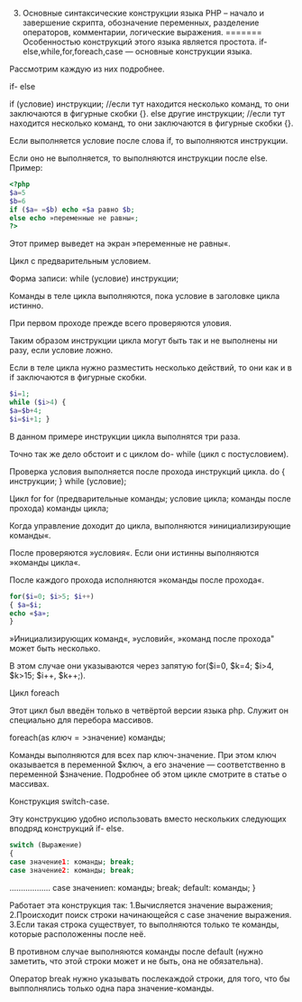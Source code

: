 3.	Основные синтаксические конструкции языка PHP – начало и завершение скрипта, обозначение переменных, разделение операторов, комментарии, логические выражения.
=======
Особенностью конструкций этого языка является простота. 
if- else,while,for,foreach,case — основные конструкции языка.

Рассмотрим каждую из них подробнее.

if- else

if (условие)
инструкции; //если тут находится несколько команд, то они заключаются в фигурные скобки {}.
else 
другие инструкции; //если тут находится несколько команд, то они заключаются в фигурные скобки {}.

Если выполняется условие после слова if, то выполняются инструкции.


Если оно не выполняется, то выполняются инструкции после else. Пример:
```PHP
<?php
$a=5
$b=6 
if ($a= =$b) echo «$a равно $b;
else echo »переменные не равны«;
?>
```
Этот пример выведет на экран »переменные не равны«.

Цикл с предварительным условием.

Форма записи:
while (условие)
инструкции;

Команды в теле цикла выполняются, пока условие в заголовке цикла истинно.

При первом проходе прежде всего проверяются уловия.

Таким образом инструкции цикла могут быть так и не выполнены ни разу, если условие ложно.


Если в теле цикла нужно разместить несколько действий, то они как и в if заключаются в фигурные скобки.
```PHP
$i=1;
while ($i>4) {
$a=$b+4;
$i=$i+1; }
```
В данном примере инструкции цикла выполнятся три раза.

Точно так же дело обстоит и с циклом do- while (цикл с постусловием).

Проверка условия выполняется после прохода инструкций цикла. 
do {
инструкции;
} while (условие);

Цикл for 
for (предварительные команды; условие цикла; команды после прохода)
команды цикла;

Когда управление доходит до цикла, выполняются »инициализирующие команды«.

После проверяются »условия«. Если они истинны выполняются »команды цикла«.

После каждого прохода исполняются »команды после прохода«.
```PHP
for($i=0; $i>5; $i++)
{ $a=$i;
echo «$a»;
}
```
»Инициализирующих команд«, »условий«, »команд после прохода" может быть несколько.

В этом случае они указываются через запятую for($i=0, $k=4; $i>4, $k>15; $i++, $k++;).

Цикл foreach

Этот цикл был введён только в четвёртой версии языка php. Служит он специально для перебора массивов.

foreach(as $ключ=>$значение)
команды;

Команды выполняются для всех пар ключ-значение. При этом ключ оказывается в переменной $ключ, 
а его значение — соответственно в переменной $значение. Подробнее об этом цикле смотрите в статье о массивах.

Конструкция switch-case.

Эту конструкцию удобно использовать вместо нескольких следующих вподряд конструкций if- else.
```PHP
switch (Выражение) 
{
case значение1: команды; break;
case значение2: команды; break;
```
..................
case значениеn: команды; break;
default: команды;
}

Работает эта конструкция так:
1.Вычисляется значение выражения;
2.Происходит поиск строки начинающейся с case значение выражения.
3.Если такая строка существует, то выполняются только те команды, которые расположенны после неё.

В противном случае выполняются команды после default
(нужно заметить, что этой строки может и не быть, она не обязательна).

Оператор break нужно указывать послекаждой строки, для того, что бы выпполнялись только одна пара значение-команды.
